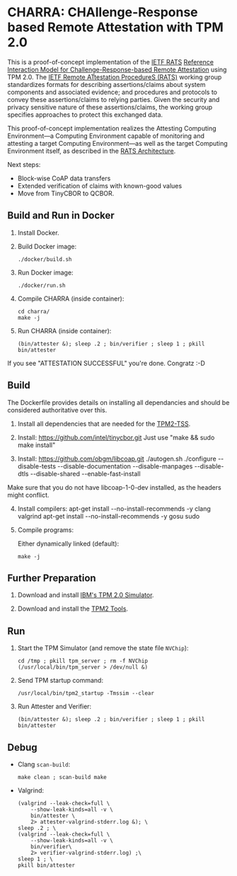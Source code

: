 # CHARRA: CHAllenge-Response based Remote Attestation with TPM 2.0

This is a proof-of-concept implementation of the [IETF RATS](https://datatracker.ietf.org/wg/rats/about/) [Reference Interaction Model for Challenge-Response-based Remote Attestation](https://datatracker.ietf.org/doc/draft-birkholz-rats-reference-interaction-model/) using TPM 2.0. The [IETF Remote ATtestation ProcedureS (RATS)](https://datatracker.ietf.org/wg/rats/about/) working group standardizes formats for describing assertions/claims about system components and associated evidence; and procedures and protocols to convey these assertions/claims to relying parties. Given the security and privacy sensitive nature of these assertions/claims, the working group specifies approaches to protect this exchanged data.

This proof-of-concept implementation realizes the Attesting Computing Environment—a Computing Environment capable of monitoring and attesting a target Computing Environment—as well as the target Computing Environment itself, as described in the [RATS Architecture](https://datatracker.ietf.org/doc/draft-birkholz-rats-architecture/).

Next steps:

* Block-wise CoAP data transfers
* Extended verification of claims with known-good values
* Move from TinyCBOR to QCBOR.

## Build and Run in Docker

1. Install Docker.

2. Build Docker image:

       ./docker/build.sh

3. Run Docker image:

       ./docker/run.sh

4. Compile CHARRA (inside container):

       cd charra/
       make -j

5. Run CHARRA (inside container):

       (bin/attester &); sleep .2 ; bin/verifier ; sleep 1 ; pkill bin/attester

If you see "ATTESTATION SUCCESSFUL" you're done. Congratz :-D



## Build

The Dockerfile provides details on installing all dependancies and should be
considered authoritative over this.

1. Install all dependencies that are needed for the
[TPM2-TSS](https://github.com/tpm2-software/tpm2-tss/blob/master/INSTALL.md).

2. Install: https://github.com/intel/tinycbor.git
   Just use "make && sudo make install"

3. Install: https://github.com/obgm/libcoap.git
   ./autogen.sh
   ./configure --disable-tests --disable-documentation --disable-manpages --disable-dtls --disable-shared --enable-fast-install

  Make sure that you do not have libcoap-1-0-dev installed, as the headers
might conflict.

4. Install compilers:
   apt-get install --no-install-recommends -y clang valgrind
   apt-get install --no-install-recommends -y gosu sudo

5. Compile programs:

    Either dynamically linked (default):

       make -j



## Further Preparation

1. Download and install [IBM's TPM 2.0 Simulator](https://sourceforge.net/projects/ibmswtpm2/).

2. Download and install the [TPM2 Tools](https://github.com/tpm2-software/tpm2-tools).



## Run

1. Start the TPM Simulator (and remove the state file `NVChip`):

       cd /tmp ; pkill tpm_server ; rm -f NVChip
       (/usr/local/bin/tpm_server > /dev/null &)

2. Send TPM startup command:

       /usr/local/bin/tpm2_startup -Tmssim --clear

3. Run Attester and Verifier:

       (bin/attester &); sleep .2 ; bin/verifier ; sleep 1 ; pkill bin/attester

## Debug

* Clang `scan-build`:

      make clean ; scan-build make

* Valgrind:

      (valgrind --leak-check=full \
          --show-leak-kinds=all -v \
          bin/attester \
          2> attester-valgrind-stderr.log &); \
      sleep .2 ; \
      (valgrind --leak-check=full \
          --show-leak-kinds=all -v \
          bin/verifier\
          2> verifier-valgrind-stderr.log) ;\
      sleep 1 ; \
      pkill bin/attester


